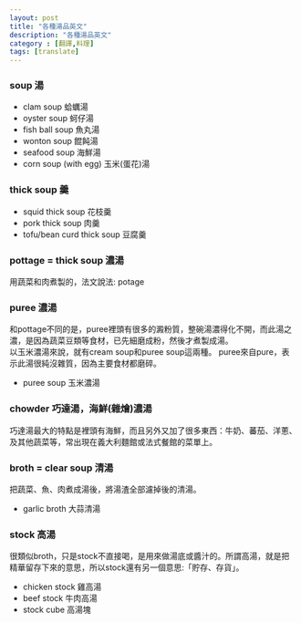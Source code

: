 ```yaml
---
layout: post
title: "各種湯品英文"
description: "各種湯品英文"
category : [翻譯,料理]
tags: [translate]
---
```


### soup 湯 
- clam soup 蛤蠣湯  
- oyster soup 蚵仔湯   
- fish ball soup 魚丸湯  
- wonton soup 餛飩湯  
- seafood soup 海鮮湯  
- corn soup (with egg) 玉米(蛋花)湯    

### thick soup 羹      
- squid thick soup 花枝羹     
- pork thick soup 肉羹  
- tofu/bean curd  thick soup 豆腐羹     

### pottage = thick soup 濃湯    
用蔬菜和肉煮製的，法文說法: potage      

### puree  濃湯   
和pottage不同的是，puree裡頭有很多的澱粉質，整碗湯濃得化不開，而此湯之濃，是因為蔬菜豆類等食材，已先細磨成粉，然後才煮製成湯。  
以玉米濃湯來說，就有cream soup和puree soup這兩種。
puree來自pure，表示此湯很純沒雜質，因為主要食材都磨碎。    
- puree soup 玉米濃湯   

### chowder  巧達湯，海鮮(雜燴)濃湯   
巧達湯最大的特點是裡頭有海鮮，而且另外又加了很多東西：牛奶、蕃茄、洋蔥、及其他蔬菜等，常出現在義大利麵館或法式餐館的菜單上。   

### broth = clear soup 清湯   
把蔬菜、魚、肉煮成湯後，將湯渣全部濾掉後的清湯。  
- garlic broth 大蒜清湯   

### stock 高湯 
很類似broth，只是stock不直接喝，是用來做湯底或醬汁的。所謂高湯，就是把精華留存下來的意思，所以stock還有另一個意思:「貯存、存貨」。    
- chicken stock  雞高湯  
- beef stock 牛肉高湯  
- stock cube 高湯塊    